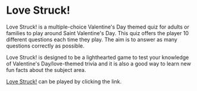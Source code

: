 # Love Struck!

Love Struck! is a multiple-choice Valentine's Day themed quiz for adults or families to play around Saint Valentine's Day. This quiz offers the player 10 different questions each time they play. The aim is to answer as many questions correctly as possible.

Love Struck! is designed to be a lighthearted game to test your knowledge of Valentine's Day/love-themed trivia and it is also a good way to learn new fun facts about the subject area.

[Love Struck!](https://mcallisterliza.github.io/love-struck/) can be played by clicking the link.

